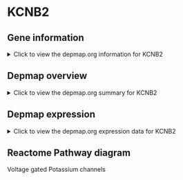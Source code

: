 <h1>KCNB2</h1>

<h2>Gene information</h2>
<details>
  <summary>Click to view the depmap.org information for KCNB2</summary>
  <iframe src="https://depmap.org/portal/gene/KCNB2?tab=about" style="border:none;width:100%;height:800px"></iframe>
</details>

<h2>Depmap overview</h2>
<details>
  <summary>Click to view the depmap.org summary for KCNB2</summary>
  <iframe src="https://depmap.org/portal/gene/KCNB2?tab=overview" style="border:none;width:100%;height:800px"></iframe>
</details>

<h2>Depmap expression</h2>
<details>
  <summary>Click to view the depmap.org expression data for KCNB2</summary>
  <iframe src="https://depmap.org/portal/gene/KCNB2?tab=characterization" style="border:none;width:100%;height:800px"></iframe>
</details>



<h2>Reactome Pathway diagram</h2>
Voltage gated Potassium channels
<div id="diagramHolder"></div>

<script>
    //Creating the Reactome Diagram widget
    //Take into account a proxy needs to be set up in your server side pointing to www.reactome.org
    function onReactomeDiagramReady(){  //This function is automatically called when the widget code is ready to be used
        var diagram = Reactome.Diagram.create({
            "placeHolder" : "diagramHolder",
            "width" : 900,
            "height" : 500
        });

        //Initialising it to the "Hemostasis" pathway
        diagram.loadDiagram("R-HSA-1296072");

        //Adding different listeners

        diagram.onDiagramLoaded(function (loaded) {
            console.info("Loaded ", loaded);
            diagram.flagItems("BAD");
	    diagram.flagItems("Q92934");
            if (loaded == "R-HSA-1296072") diagram.selectItem("R-HSA-1296072");
        });

     }
</script>



